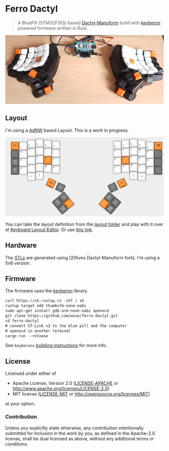 # Ferro Dactyl

> A BluePill (STM32F103) based [Dactyl-Manuform] build with [keyberon] powered
> firmware written in Rust. 

![Ferro Dactyl](./images/ferro-dactyl.png)

[Dactyl-Manuform]: https://github.com/20lives/Dactyl-Manuform
[keyberon]: https://github.com/TeXitoi/keyberon

## Layout

I'm using a [AdNW] based Layout. This is a work in progress.

![Layout](./images/layout.png)

You can take the layout definition from the [layout folder] and play with it
over at [Keyboard Layout Editor]. Or use [this link].

[AdNW]: http://www.adnw.de/
[layout folder]:layout/
[Keyboard Layout Editor]: http://www.keyboard-layout-editor.com/
[this link]: http://www.keyboard-layout-editor.com/#/gists/5a7d56aa6b7ebb05c0e3928ac5250a80

## Hardware

The [STLs] are generated using [20lives Dactyl-Manuform fork]. I'm using a 5x6
version.

[STLs]: stl/
[20lives Dactyl-Manuform form]:  https://github.com/20lives/Dactyl-Manuform

## Firmware

The firmware uses the [keyberon] library.


```shell
curl https://sh.rustup.rs -sSf | sh
rustup target add thumbv7m-none-eabi
sudo apt-get install gdb-arm-none-eabi openocd
git clone https://github.com/wose/ferro-dactyl.git
cd ferro-dactyl
# connect ST-Link v2 to the blue pill and the computer
# openocd in another terminal
cargo run --release
```
See `keyberons` [building instructions] for more info.

[building instructions]: https://github.com/TeXitoi/keyberon/blob/master/BUILDING.md

## License

Licensed under either of

- Apache License, Version 2.0 ([LICENSE-APACHE](LICENSE-APACHE) or
  http://www.apache.org/licenses/LICENSE-2.0)
- MIT license ([LICENSE-MIT](LICENSE-MIT) or http://opensource.org/licenses/MIT)

at your option.

### Contribution

Unless you explicitly state otherwise, any contribution intentionally submitted
for inclusion in the work by you, as defined in the Apache-2.0 license, shall be
dual licensed as above, without any additional terms or conditions.
